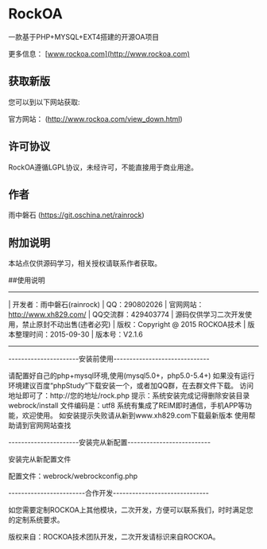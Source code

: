 # RockOA

一款基于PHP+MYSQL+EXT4搭建的开源OA项目

更多信息： [www.rockoa.com](http://www.rockoa.com)

## 获取新版

您可以到以下网站获取:

官方网站： (http://www.rockoa.com/view_down.html)

## 许可协议

RockOA遵循LGPL协议，未经许可，不能直接用于商业用途。

## 作者

雨中磐石 (https://git.oschina.net/rainrock)

## 附加说明

本站点仅供源码学习，相关授权请联系作者获取。

##使用说明

--------------------------------------------------------------

|	开发者：雨中磐石(rainrock)
|	QQ：290802026
|	官网网站：http://www.xh829.com/
|	QQ交流群：429403774
|	源码仅供学习二次开发使用，禁止原封不动出售(违者必究)
|	版权：Copyright @ 2015 ROCKOA技术
|	版本整理时间：2015-09-30
|	版本号：V2.1.6

--------------------------------------------------------------



----------------------安装前使用------------------------------

请配置好自己的php+mysql环境,使用(mysql5.0+，php5.0-5.4+)
如果没有运行环境建议百度“phpStudy”下载安装一个，或者加QQ群，在去群文件下载。
访问地址即可了：http://您的地址/rock.php
提示：系统安装完成记得删除安装目录webrock/install
文件编码是：utf8
系统有集成了REIM即时通信，手机APP等功能，欢迎使用。
如安装提示失败请从新到www.xh829.com下载最新版本
使用帮助请到官网网站查找



----------------------安装完从新配置--------------------------

安装完从新配置文件

配置文件：webrock/webrockconfig.php



------------------------合作开发------------------------------

如您需要定制ROCKOA上其他模块，二次开发，方便可以联系我们，时时满足您的定制系统要求。

版权来自：ROCKOA技术团队开发，二次开发请标识来自ROCKOA。